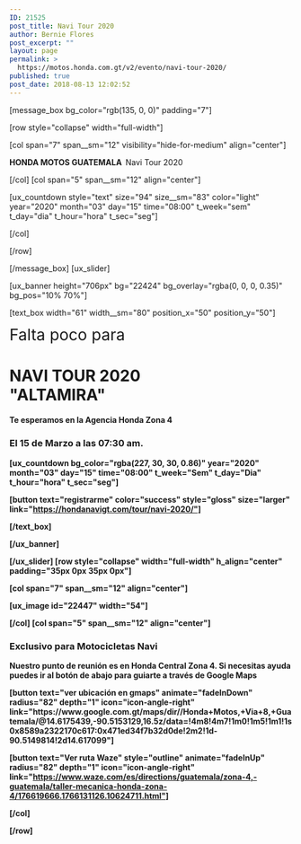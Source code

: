 ```yaml
---
ID: 21525
post_title: Navi Tour 2020
author: Bernie Flores
post_excerpt: ""
layout: page
permalink: >
  https://motos.honda.com.gt/v2/evento/navi-tour-2020/
published: true
post_date: 2018-08-13 12:02:52
---
```

<!-- wp:html -->
[message_box bg_color="rgb(135, 0, 0)" padding="7"]

[row style="collapse" width="full-width"]

[col span="7" span__sm="12" visibility="hide-for-medium" align="center"]

<p><strong>HONDA MOTOS GUATEMALA&nbsp;&nbsp;</strong>Navi Tour 2020</p>

[/col]
[col span="5" span__sm="12" align="center"]

[ux_countdown style="text" size="94" size__sm="83" color="light" year="2020" month="03" day="15" time="08:00" t_week="sem" t_day="dia" t_hour="hora" t_sec="seg"]


[/col]

[/row]

[/message_box]
[ux_slider]

[ux_banner height="706px" bg="22424" bg_overlay="rgba(0, 0, 0, 0.35)" bg_pos="10% 70%"]

[text_box width="61" width__sm="80" position_x="50" position_y="50"]

<p class="alt-font"><span style="font-size: 200%;">Falta poco para</span></p>
<h1><span style="font-size: 100%;"><strong>NAVI TOUR 2020 <BR>"ALTAMIRA"</strong></span></h1>
<p><h4>Te esperamos en la Agencia Honda Zona 4 <br><h3><b>El 15 de Marzo a las 07:30 am.<br /></H4></H1></p>
[ux_countdown bg_color="rgba(227, 30, 30, 0.86)" year="2020" month="03" day="15" time="08:00" t_week="Sem" t_day="Dia" t_hour="hora" t_sec="seg"]

[button text="registrarme" color="success" style="gloss" size="larger" link="https://hondanavigt.com/tour/navi-2020/"]


[/text_box]

[/ux_banner]

[/ux_slider]
[row style="collapse" width="full-width" h_align="center" padding="35px 0px 35px 0px"]

[col span="7" span__sm="12" align="center"]

[ux_image id="22447" width="54"]


[/col]
[col span="5" span__sm="12" align="center"]

<h3>Exclusivo para Motocicletas Navi</h3>
<p>Nuestro punto de reunión es en Honda Central Zona 4. Si necesitas ayuda puedes ir al botón de abajo para guiarte a través de Google Maps</p>
[button text="ver ubicación en gmaps" animate="fadeInDown" radius="82" depth="1" icon="icon-angle-right" link="https://www.google.com.gt/maps/dir//Honda+Motos,+Via+8,+Guatemala/@14.6175439,-90.5153129,16.5z/data=!4m8!4m7!1m0!1m5!1m1!1s0x8589a2322170c617:0x471ed34f7b32d0de!2m2!1d-90.5149814!2d14.617099"]

[button text="Ver ruta Waze" style="outline" animate="fadeInUp" radius="82" depth="1" icon="icon-angle-right" link="https://www.waze.com/es/directions/guatemala/zona-4,-guatemala/taller-mecanica-honda-zona-4/176619666.1766131126.10624711.html"]


[/col]

[/row]

<!-- /wp:html -->
